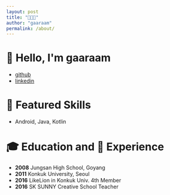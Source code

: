```yaml
---
layout: post
title: "🧑🏻‍💻"
author: "gaaraam"
permalink: /about/
---
```


# 👋 Hello, I'm gaaraam
- [github](github.com/gaaraam)
- [linkedin](https://www.linkedin.com/in/garam-lee-664043130/)

# 📱 Featured Skills
- Android, Java, Kotlin

# 🎓 Education and 👣 Experience
- **2008** Jungsan High School, Goyang
- **2011** Konkuk University, Seoul
- **2016** LikeLion in Konkuk Univ. 4th Member
- **2016** SK SUNNY Creative School Teacher



